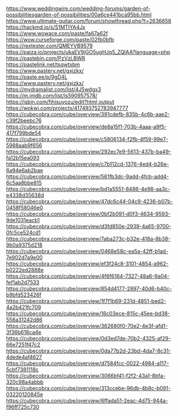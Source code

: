 
<p>
<a href="https://www.weddingwire.com/wedding-forums/garden-of-possibilitiesgarden-of-possibilities/00a6ce441bca95bb.html">https://www.weddingwire.com/wedding-forums/garden-of-possibilitiesgarden-of-possibilities/00a6ce441bca95bb.html</a><br>
<a href="https://www.ultimate-guitar.com/forum/showthread.php?t=2636658">https://www.ultimate-guitar.com/forum/showthread.php?t=2636658</a><br>
<a href="https://hackmd.io/s/S1MTIYA4Jx">https://hackmd.io/s/S1MTIYA4Jx</a><br>
<a href="https://www.wowace.com/paste/fa67a62f">https://www.wowace.com/paste/fa67a62f</a><br>
<a href="https://wow.curseforge.com/paste/02fb0bfb">https://wow.curseforge.com/paste/02fb0bfb</a><br>
<a href="https://rextester.com/QMEYVB9579">https://rextester.com/QMEYVB9579</a><br>
<a href="https://paiza.io/projects/ukaEV9jGO5ugHJq5_ZQIAA?language=php">https://paiza.io/projects/ukaEV9jGO5ugHJq5_ZQIAA?language=php</a><br>
<a href="https://pastebin.com/PzVzLBWR">https://pastebin.com/PzVzLBWR</a><br>
<a href="https://pastelink.net/tsqwtxbm">https://pastelink.net/tsqwtxbm</a><br>
<a href="https://www.pastery.net/gxjzkx/">https://www.pastery.net/gxjzkx/</a><br>
<a href="https://paste.ee/p/9gD4L">https://paste.ee/p/9gD4L</a><br>
<a href="https://www.pastery.net/gxjzkx/">https://www.pastery.net/gxjzkx/</a><br>
<a href="https://mydramalist.com/list/4J5wdgx3">https://mydramalist.com/list/4J5wdgx3</a><br>
<a href="https://m.imdb.com/list/ls590957578/">https://m.imdb.com/list/ls590957578/</a><br>
<a href="https://jsbin.com/fihisuyozu/edit?html,output">https://jsbin.com/fihisuyozu/edit?html,output</a><br>
<a href="https://wokwi.com/projects/417493752783947777">https://wokwi.com/projects/417493752783947777</a><br>
<a href="https://cubecobra.com/cube/overview/391cdefb-835b-4c6b-aae2-c39f2beebc76">https://cubecobra.com/cube/overview/391cdefb-835b-4c6b-aae2-c39f2beebc76</a><br>
<a href="https://cubecobra.com/cube/overview/de8a15f1-703b-4aaa-a9f5-417f799bde54">https://cubecobra.com/cube/overview/de8a15f1-703b-4aaa-a9f5-417f799bde54</a><br>
<a href="https://cubecobra.com/cube/overview/c5806134-f2fb-4f59-99e7-5988aab9f656">https://cubecobra.com/cube/overview/c5806134-f2fb-4f59-99e7-5988aab9f656</a><br>
<a href="https://cubecobra.com/cube/overview/292ec7e9-5613-437b-ba49-fa12b15ea093">https://cubecobra.com/cube/overview/292ec7e9-5613-437b-ba49-fa12b15ea093</a><br>
<a href="https://cubecobra.com/cube/overview/c7b112cd-1376-4ed4-b26e-6a94e6ab2bae">https://cubecobra.com/cube/overview/c7b112cd-1376-4ed4-b26e-6a94e6ab2bae</a><br>
<a href="https://cubecobra.com/cube/overview/561fb3dc-9add-4fcb-add4-6c5aa8bbe815">https://cubecobra.com/cube/overview/561fb3dc-9add-4fcb-add4-6c5aa8bbe815</a><br>
<a href="https://cubecobra.com/cube/overview/bd1a5551-8486-4e98-aa3c-e4338d35638d">https://cubecobra.com/cube/overview/bd1a5551-8486-4e98-aa3c-e4338d35638d</a><br>
<a href="https://cubecobra.com/cube/overview/47dc6c44-04c9-4236-b07b-0458f58046e0">https://cubecobra.com/cube/overview/47dc6c44-04c9-4236-b07b-0458f58046e0</a><br>
<a href="https://cubecobra.com/cube/overview/0bf2b091-d0f3-4634-9593-9de1031eacb1">https://cubecobra.com/cube/overview/0bf2b091-d0f3-4634-9593-9de1031eacb1</a><br>
<a href="https://cubecobra.com/cube/overview/d3fd850e-2939-4a65-9700-0fc5ce524cd1">https://cubecobra.com/cube/overview/d3fd850e-2939-4a65-9700-0fc5ce524cd1</a><br>
<a href="https://cubecobra.com/cube/overview/7aba273c-b32e-418a-8b38-9b0a9375d218">https://cubecobra.com/cube/overview/7aba273c-b32e-418a-8b38-9b0a9375d218</a><br>
<a href="https://cubecobra.com/cube/overview/0468e58c-ea5a-42ff-b1ad-7e902d7a9e00">https://cubecobra.com/cube/overview/0468e58c-ea5a-42ff-b1ad-7e902d7a9e00</a><br>
<a href="https://cubecobra.com/cube/overview/ef3f24c8-3101-4854-a962-b0222ed2888e">https://cubecobra.com/cube/overview/ef3f24c8-3101-4854-a962-b0222ed2888e</a><br>
<a href="https://cubecobra.com/cube/overview/4f6f6164-7327-48a6-9a04-fef1ab2d7533">https://cubecobra.com/cube/overview/4f6f6164-7327-48a6-9a04-fef1ab2d7533</a><br>
<a href="https://cubecobra.com/cube/overview/854d4177-2897-40d6-b40c-b9bfd523426f">https://cubecobra.com/cube/overview/854d4177-2897-40d6-b40c-b9bfd523426f</a><br>
<a href="https://cubecobra.com/cube/overview/1f7f1b69-231d-4851-bed2-4a2b421fc709">https://cubecobra.com/cube/overview/1f7f1b69-231d-4851-bed2-4a2b421fc709</a><br>
<a href="https://cubecobra.com/cube/overview/16c03ece-815c-45ee-bd38-558a31242d86">https://cubecobra.com/cube/overview/16c03ece-815c-45ee-bd38-558a31242d86</a><br>
<a href="https://cubecobra.com/cube/overview/362680f0-70e2-4e3f-afd1-3f36b618ca4e">https://cubecobra.com/cube/overview/362680f0-70e2-4e3f-afd1-3f36b618ca4e</a><br>
<a href="https://cubecobra.com/cube/overview/0d3ed7de-70b2-4325-af29-66e7251f47c2">https://cubecobra.com/cube/overview/0d3ed7de-70b2-4325-af29-66e7251f47c2</a><br>
<a href="https://cubecobra.com/cube/overview/0da77b2d-23bd-4da7-8c31-4dede4af4627">https://cubecobra.com/cube/overview/0da77b2d-23bd-4da7-8c31-4dede4af4627</a><br>
<a href="https://cubecobra.com/cube/overview/d7584fcc-0022-4984-a117-5cbf7381118c">https://cubecobra.com/cube/overview/d7584fcc-0022-4984-a117-5cbf7381118c</a><br>
<a href="https://cubecobra.com/cube/overview/3066bf41-f2f2-43a1-8bfa-320c98a4abbb">https://cubecobra.com/cube/overview/3066bf41-f2f2-43a1-8bfa-320c98a4abbb</a><br>
<a href="https://cubecobra.com/cube/overview/313ccebe-96db-4b8c-b091-03220120845e">https://cubecobra.com/cube/overview/313ccebe-96db-4b8c-b091-03220120845e</a><br>
<a href="https://cubecobra.com/cube/overview/6ffada51-2eac-4d75-944a-f96ff725c730">https://cubecobra.com/cube/overview/6ffada51-2eac-4d75-944a-f96ff725c730</a>
</p>
